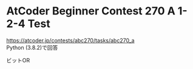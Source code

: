# AtCoder Beginner Contest 270 A 1-2-4 Test  
https://atcoder.jp/contests/abc270/tasks/abc270_a  
Python (3.8.2)で回答  

ビットOR

